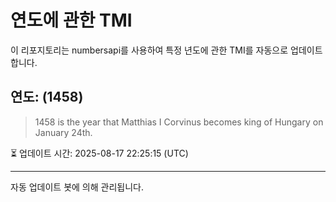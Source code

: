 
# 연도에 관한 TMI

이 리포지토리는 numbersapi를 사용하여 특정 년도에 관한 TMI를 자동으로 업데이트합니다.

## 연도: (1458)
> 1458 is the year that Matthias I Corvinus becomes king of Hungary on January 24th.

⏳ 업데이트 시간: 2025-08-17 22:25:15 (UTC)

---
자동 업데이트 봇에 의해 관리됩니다.
